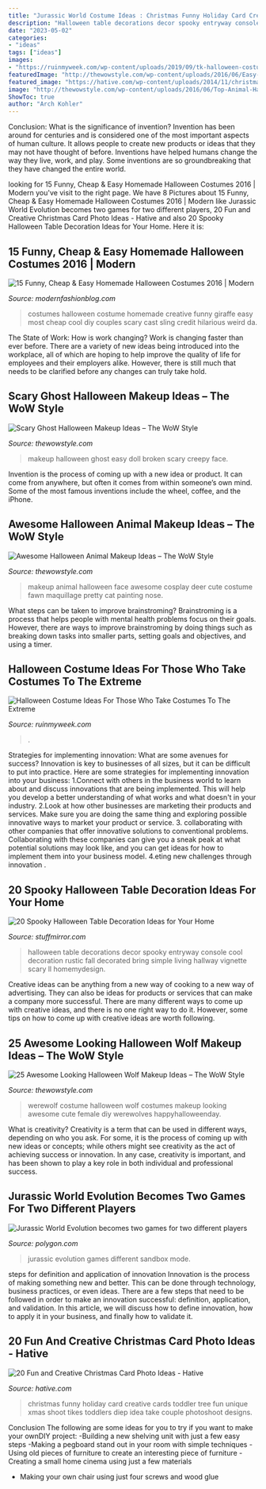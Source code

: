 ```yaml
---
title: "Jurassic World Costume Ideas : Christmas Funny Holiday Card Creative Cards Toddler Tree Fun Unique Xmas Shoot Tikes Toddlers Diep Idea Take Couple Photoshoot Designs"
description: "Halloween table decorations decor spooky entryway console cool decoration rustic fall decorated bring simple living hallway vignette scary ll homemydesign"
date: "2023-05-02"
categories:
- "ideas"
tags: ["ideas"]
images:
- "https://ruinmyweek.com/wp-content/uploads/2019/09/tk-halloween-costume-ideas-for-people-who-like-taking-their-costumes-to-the-extreme-17.jpg"
featuredImage: "http://thewowstyle.com/wp-content/uploads/2016/06/Easy-Ghost-Halloween-Makeup.jpg"
featured_image: "https://hative.com/wp-content/uploads/2014/11/christmas-card-photo-ideas/19-christmas-card-photo-ideas.jpg"
image: "http://thewowstyle.com/wp-content/uploads/2016/06/Top-Animal-Halloween-Makeup.jpg"
ShowToc: true
author: "Arch Kohler"
---
```



Conclusion: What is the significance of invention?
Invention has been around for centuries and is considered one of the most important aspects of human culture. It allows people to create new products or ideas that they may not have thought of before. Inventions have helped humans change the way they live, work, and play. Some inventions are so groundbreaking that they have changed the entire world.

	

		
looking for 15 Funny, Cheap &amp; Easy Homemade Halloween Costumes 2016 | Modern you've visit to the right page. We have 8 Pictures about 15 Funny, Cheap &amp; Easy Homemade Halloween Costumes 2016 | Modern like Jurassic World Evolution becomes two games for two different players, 20 Fun and Creative Christmas Card Photo Ideas - Hative and also 20 Spooky Halloween Table Decoration Ideas for Your Home. Here it is:
		
    
## 15 Funny, Cheap &amp; Easy Homemade Halloween Costumes 2016 | Modern

<img loading=lazy src="http://modernfashionblog.com/wp-content/uploads/2016/08/15-Funny-Cheap-Easy-Homemade-Halloween-Costumes-2016-12.jpg" onerror="this.onerror=null;this.src='https://tse2.mm.bing.net/th?id=OIP.QocpSF396rEjlA6TWRQmiQHaHl&amp;pid=15.1';" alt="15 Funny, Cheap &amp; Easy Homemade Halloween Costumes 2016 | Modern">

_Source: modernfashionblog.com_

>costumes halloween costume homemade creative funny giraffe easy most cheap cool diy couples scary cast sling credit hilarious weird da. 

	

The State of Work: How is work changing?
Work is changing faster than ever before. There are a variety of new ideas being introduced into the workplace, all of which are hoping to help improve the quality of life for employees and their employers alike. However, there is still much that needs to be clarified before any changes can truly take hold.

    
## Scary Ghost Halloween Makeup Ideas – The WoW Style

<img loading=lazy src="http://thewowstyle.com/wp-content/uploads/2016/06/Easy-Ghost-Halloween-Makeup.jpg" onerror="this.onerror=null;this.src='https://tse4.mm.bing.net/th?id=OIP.-y0Ry3U2_qqgV8Q1nF3C_gHaLG&amp;pid=15.1';" alt="Scary Ghost Halloween Makeup Ideas – The WoW Style">

_Source: thewowstyle.com_

>makeup halloween ghost easy doll broken scary creepy face. 

	

Invention is the process of coming up with a new idea or product. It can come from anywhere, but often it comes from within someone’s own mind. Some of the most famous inventions include the wheel, coffee, and the iPhone.

    
## Awesome Halloween Animal Makeup Ideas – The WoW Style

<img loading=lazy src="http://thewowstyle.com/wp-content/uploads/2016/06/Top-Animal-Halloween-Makeup.jpg" onerror="this.onerror=null;this.src='https://tse3.mm.bing.net/th?id=OIP.cDmJsC9zEFoKKVm5OPQkJgHaJ3&amp;pid=15.1';" alt="Awesome Halloween Animal Makeup Ideas – The WoW Style">

_Source: thewowstyle.com_

>makeup animal halloween face awesome cosplay deer cute costume fawn maquillage pretty cat painting nose. 

	

What steps can be taken to improve brainstroming?
Brainstroming is a process that helps people with mental health problems focus on their goals. However, there are ways to improve brainstroming by doing things such as breaking down tasks into smaller parts, setting goals and objectives, and using a timer.

    
## Halloween Costume Ideas For Those Who Take Costumes To The Extreme

<img loading=lazy src="https://ruinmyweek.com/wp-content/uploads/2019/09/tk-halloween-costume-ideas-for-people-who-like-taking-their-costumes-to-the-extreme-17.jpg" onerror="this.onerror=null;this.src='https://tse1.mm.bing.net/th?id=OIP.zBHRdt8pUjPynheKY4LCUQHaLn&amp;pid=15.1';" alt="Halloween Costume Ideas For Those Who Take Costumes To The Extreme">

_Source: ruinmyweek.com_

>. 

	

Strategies for implementing innovation: What are some avenues for success?
Innovation is key to businesses of all sizes, but it can be difficult to put into practice. Here are some strategies for implementing innovation into your business:
1.Connect with others in the business world to learn about and discuss innovations that are being implemented. This will help you develop a better understanding of what works and what doesn't in your industry.
2.Look at how other businesses are marketing their products and services. Make sure you are doing the same thing and exploring possible innovative ways to market your product or service.
3. collaborating with other companies that offer innovative solutions to conventional problems. Collaborating with these companies can give you a sneak peak at what potential solutions may look like, and you can get ideas for how to implement them into your business model.
4.eting new challenges through innovation .

    
## 20 Spooky Halloween Table Decoration Ideas For Your Home

<img loading=lazy src="https://www.stuffmirror.com/wp-content/uploads/2018/10/Spooky-Halloween-Table-Decorations14.jpg" onerror="this.onerror=null;this.src='https://tse1.mm.bing.net/th?id=OIP.r0GEUrdluyVBlN1eR5mCnwHaLH&amp;pid=15.1';" alt="20 Spooky Halloween Table Decoration Ideas for Your Home">

_Source: stuffmirror.com_

>halloween table decorations decor spooky entryway console cool decoration rustic fall decorated bring simple living hallway vignette scary ll homemydesign. 

	

Creative ideas can be anything from a new way of cooking to a new way of advertising. They can also be ideas for products or services that can make a company more successful. There are many different ways to come up with creative ideas, and there is no one right way to do it. However, some tips on how to come up with creative ideas are worth following.

    
## 25 Awesome Looking Halloween Wolf Makeup Ideas – The WoW Style

<img loading=lazy src="http://thewowstyle.com/wp-content/uploads/2016/08/Girl-Werewolf-Costume-Ideas.jpg" onerror="this.onerror=null;this.src='https://tse4.mm.bing.net/th?id=OIP.fkSeVf6x6y4MVkQrBHLjsQHaJ6&amp;pid=15.1';" alt="25 Awesome Looking Halloween Wolf Makeup Ideas – The WoW Style">

_Source: thewowstyle.com_

>werewolf costume halloween wolf costumes makeup looking awesome cute female diy werewolves happyhalloweenday. 

	

What is creativity?
Creativity is a term that can be used in different ways, depending on who you ask. For some, it is the process of coming up with new ideas or concepts; while others might see creativity as the act of achieving success or innovation. In any case, creativity is important, and has been shown to play a key role in both individual and professional success.

    
## Jurassic World Evolution Becomes Two Games For Two Different Players

<img loading=lazy src="https://cdn.vox-cdn.com/thumbor/O9IEH3mORL6qY11s1vkOV_-reWA=/0x38:1920x1043/fit-in/1200x630/cdn.vox-cdn.com/uploads/chorus_asset/file/11560205/Jurassic_World_Evolution_Launch_1080wm__5_.png" onerror="this.onerror=null;this.src='https://tse2.mm.bing.net/th?id=OIP.d5VZfQI16egmCcd-syBK8QHaD4&amp;pid=15.1';" alt="Jurassic World Evolution becomes two games for two different players">

_Source: polygon.com_

>jurassic evolution games different sandbox mode. 

	

steps for definition and application of innovation
Innovation is the process of making something new and better. This can be done through technology, business practices, or even ideas. There are a few steps that need to be followed in order to make an innovation successful: definition, application, and validation. In this article, we will discuss how to define innovation, how to apply it in your business, and finally how to validate it.

    
## 20 Fun And Creative Christmas Card Photo Ideas - Hative

<img loading=lazy src="https://hative.com/wp-content/uploads/2014/11/christmas-card-photo-ideas/19-christmas-card-photo-ideas.jpg" onerror="this.onerror=null;this.src='https://tse1.mm.bing.net/th?id=OIP.oRaY5QY4AGzTNCpJzST8AQHaKD&amp;pid=15.1';" alt="20 Fun and Creative Christmas Card Photo Ideas - Hative">

_Source: hative.com_

>christmas funny holiday card creative cards toddler tree fun unique xmas shoot tikes toddlers diep idea take couple photoshoot designs. 

	

Conclusion
The following are some ideas for you to try if you want to make your ownDIY project: 
-Building a new shelving unit with just a few easy steps 
-Making a pegboard stand out in your room with simple techniques 
-Using old pieces of furniture to create an interesting piece of furniture 
-Creating a small home cinema using just a few materials 
- Making your own chair using just four screws and wood glue

